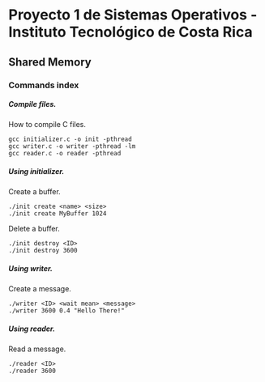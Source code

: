 # Proyecto 1 de Sistemas Operativos - Instituto Tecnológico de Costa Rica
## Shared Memory

### Commands index

##### Compile files.

How to compile C files.

```
gcc initializer.c -o init -pthread
gcc writer.c -o writer -pthread -lm
gcc reader.c -o reader -pthread 
```

##### Using initializer.

Create a buffer.
```
./init create <name> <size>
./init create MyBuffer 1024
```

Delete a buffer.
```
./init destroy <ID>
./init destroy 3600
```

##### Using writer.

Create a message.
```
./writer <ID> <wait mean> <message>
./writer 3600 0.4 "Hello There!"
```

##### Using reader.

Read a message.
```
./reader <ID>
./reader 3600
```


